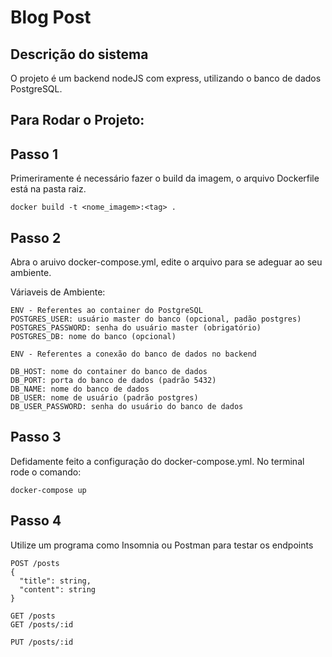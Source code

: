 # Blog Post 

## Descrição do sistema

O projeto é um backend nodeJS com express, utilizando o banco de dados PostgreSQL.

## Para Rodar o Projeto:

## Passo 1

Primeriramente é necessário fazer o build da imagem, o arquivo Dockerfile está na pasta raiz.

```
docker build -t <nome_imagem>:<tag> .
```

## Passo 2

Abra o aruivo docker-compose.yml, edite o arquivo para se adeguar ao seu ambiente.

Váriaveis de Ambiente:

```
ENV - Referentes ao container do PostgreSQL
POSTGRES_USER: usuário master do banco (opcional, padão postgres)
POSTGRES_PASSWORD: senha do usuário master (obrigatório)
POSTGRES_DB: nome do banco (opcional)

ENV - Referentes a conexão do banco de dados no backend

DB_HOST: nome do container do banco de dados
DB_PORT: porta do banco de dados (padrão 5432)
DB_NAME: nome do banco de dados
DB_USER: nome de usuário (padrão postgres)
DB_USER_PASSWORD: senha do usuário do banco de dados
```
## Passo 3

Defidamente feito a configuração do docker-compose.yml.
No terminal rode o comando:

```
docker-compose up
```

## Passo 4

Utilize um programa como Insomnia ou Postman para testar os endpoints

```
POST /posts 
{
  "title": string,
  "content": string
}

GET /posts 
GET /posts/:id 

PUT /posts/:id 
```
